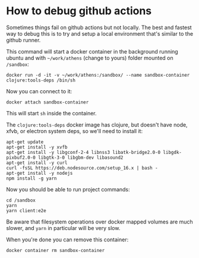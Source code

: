 # How to debug github actions

Sometimes things fail on github actions but not locally.
The best and fastest way to debug this is to try and setup a local environment that's similar to the github runner.

This command will start a docker container in the background running ubuntu and with `~/work/athens` (change to yours) folder mounted on `/sandbox`:
```
docker run -d -it -v ~/work/athens:/sandbox/ --name sandbox-container clojure:tools-deps /bin/sh
```

Now you can connect to it:
```
docker attach sandbox-container
```

This will start `sh` inside the container.

The `clojure:tools-deps` docker image has clojure, but doesn't have node, xfvb, or electron system deps, so we'll need to install it:
```
apt-get update
apt-get install -y xvfb
apt-get install -y libgconf-2-4 libnss3 libatk-bridge2.0-0 libgdk-pixbuf2.0-0 libgtk-3-0 libgbm-dev libasound2
apt-get install -y curl
curl -fsSL https://deb.nodesource.com/setup_16.x | bash -
apt-get install -y nodejs
npm install -g yarn
```

Now you should be able to run project commands:
```
cd /sandbox
yarn
yarn client:e2e
```

Be aware that filesystem operations over docker mapped volumes are much slower, and `yarn` in particular will be very slow.

When you're done you can remove this container:
```
docker container rm sandbox-container
```


